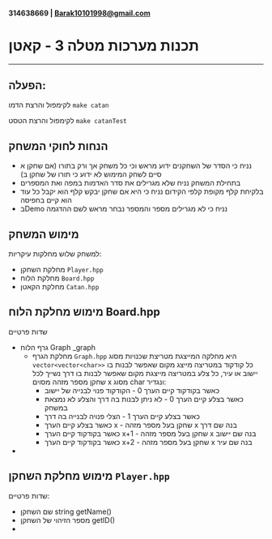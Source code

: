 #### 314638669 | Barak10101998@gmail.com
# תכנות מערכות מטלה 3 - קאטן
___
הפעלה:
---
לקימפול והרצת הדמו `make catan`

לקימפול והרצת הטסט `make catanTest`

הנחות לחוקי המשחק
---
- נניח כי הסדר של השחקנים ידוע מראש וכי כל משחק אך ורק בתורו (אם שחקן א סיים לשחק המימוש לא ידוע כי תורו של שחקן ב)
- בתחילת המשחק נניח שלא מגרילים את סדר האדמות במפה ואת המספרים
- בלקיחת קלף מקופת קלפי הקידום נניח כי היא אם שחקן יבקש קלף הוא יקבל כל עוד הוא קיים בחפיסה
- בDemo נניח כי לא מגרילים מספר והמספר נבחר מראש לשם ההדגמה

מימוש המשחק
---

למשחק שלוש מחלקות עיקריות:
- מחלקת השחקן `Player.hpp`
- מחלקת הלוח `Board.hpp`
- מחלקת הקאטן `Catan.hpp`

מימוש מחלקת הלוח Board.hpp
-
שדות פרטיים
- גרף הלוח Graph _graph
  - מחלקת הגרף `Graph.hpp` היא מחלקה המייצגת מטריצת שכנויות מסוג
    `vector<vector<char>>`
    כל קודקוד במטריצה מייצג מקום שאפשר לבנות בו יישוב או עיר, כל צלע במטריצה מייצגת מקום שאפשר לבנות בו דרך
    נשייך לכל שחקן מספר מזהה מסוים x מסוג char ונגדיר:
    - כאשר בקודקוד קיים הערך 0 - הקודקוד פנוי לבנייה של יישוב
    - כאשר בצלע קיים הערך 0 - לא ניתן לבנות בה דרך והצלע לא נמצאת במשחק
    - כאשר בצלע קיים הערך 1 - הצלי פנויה לבנייה בה דרך
    - כאשר בצלע קיים הערך x - שחקן בעל מספר מזהה x בנה שם דרך
    - כאשר בקודקוד קיים הערך x+1 - שחקן בעל מספר מזהה x בנה שם יישוב
    - כאשר בקודקוד קיים הערך x+2 - שחקן בעל מספר מזהה x בנה שם עיר
- 

מימוש מחלקת השחקן `Player.hpp`
---
שדות פרטיים:
- שם השחקן string getName()
- מספר הזיהוי של השחקן getID()
- 